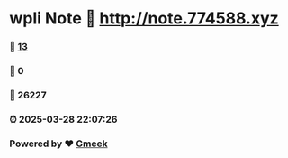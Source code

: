 # wpli Note :link: http://note.774588.xyz 
### :page_facing_up: [13](http://note.774588.xyz/tag.html) 
### :speech_balloon: 0 
### :hibiscus: 26227 
### :alarm_clock: 2025-03-28 22:07:26 
### Powered by :heart: [Gmeek](https://github.com/Meekdai/Gmeek)
